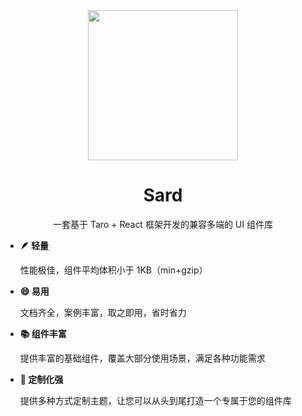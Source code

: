 <div class="home">
  <div class="jumbotron" align="center">
    <div class="logo-img">
      <img src="https://unpkg.com/@sard/assets@1.2.0/images/logo.svg" width="240" alt="" />
    </div>
    <h1 class="logo-name">Sard</h1>
    <p class="description">一套基于 Taro + React 框架开发的兼容多端的 UI 组件库</p>
  </div>
  <div class="feature">
    <ul>
      <li>
        <strong>🪶 轻量</strong>
        <p>性能极佳，组件平均体积小于 1KB（min+gzip）</p>
      </li>
      <li>
        <strong>😄 易用</strong>
        <p>文档齐全，案例丰富，取之即用，省时省力</p>
      </li>
      <li>
        <strong>📚 组件丰富</strong>
        <p>提供丰富的基础组件，覆盖大部分使用场景，满足各种功能需求</p>
      </li>
      <li>
        <strong>🧩 定制化强</strong>
        <p>提供多种方式定制主题，让您可以从头到尾打造一个专属于您的组件库</p>
      </li>
    </ul>
  </div>
</div>
